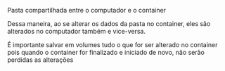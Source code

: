 Pasta compartilhada entre o computador e o container

Dessa maneira, ao se alterar os dados da pasta no container, eles são alterados no computador também e vice-versa.

É importante salvar em volumes tudo o que for ser alterado no container pois quando o container for finalizado e iniciado de novo, não serão perdidas as alterações